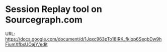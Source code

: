 # Session Replay tool on Sourcegraph.com

URL: https://docs.google.com/document/d/1Jqxc963pTo18IRK_fkIop6SeqbDw9hFiumXfbxUOajY/edit
